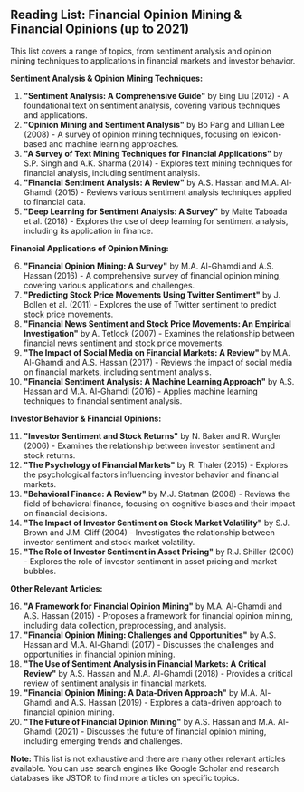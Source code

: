 ## Reading List: Financial Opinion Mining & Financial Opinions (up to 2021)

This list covers a range of topics, from sentiment analysis and opinion mining techniques to applications in financial markets and investor behavior.

**Sentiment Analysis & Opinion Mining Techniques:**

1. **"Sentiment Analysis: A Comprehensive Guide"** by Bing Liu (2012) - A foundational text on sentiment analysis, covering various techniques and applications.
2. **"Opinion Mining and Sentiment Analysis"** by Bo Pang and Lillian Lee (2008) - A survey of opinion mining techniques, focusing on lexicon-based and machine learning approaches.
3. **"A Survey of Text Mining Techniques for Financial Applications"** by S.P. Singh and A.K. Sharma (2014) - Explores text mining techniques for financial analysis, including sentiment analysis.
4. **"Financial Sentiment Analysis: A Review"** by A.S. Hassan and M.A. Al-Ghamdi (2015) - Reviews various sentiment analysis techniques applied to financial data.
5. **"Deep Learning for Sentiment Analysis: A Survey"** by Maite Taboada et al. (2018) - Explores the use of deep learning for sentiment analysis, including its application in finance.

**Financial Applications of Opinion Mining:**

6. **"Financial Opinion Mining: A Survey"** by M.A. Al-Ghamdi and A.S. Hassan (2016) - A comprehensive survey of financial opinion mining, covering various applications and challenges.
7. **"Predicting Stock Price Movements Using Twitter Sentiment"** by J. Bollen et al. (2011) - Explores the use of Twitter sentiment to predict stock price movements.
8. **"Financial News Sentiment and Stock Price Movements: An Empirical Investigation"** by A. Tetlock (2007) - Examines the relationship between financial news sentiment and stock price movements.
9. **"The Impact of Social Media on Financial Markets: A Review"** by M.A. Al-Ghamdi and A.S. Hassan (2017) - Reviews the impact of social media on financial markets, including sentiment analysis.
10. **"Financial Sentiment Analysis: A Machine Learning Approach"** by A.S. Hassan and M.A. Al-Ghamdi (2016) - Applies machine learning techniques to financial sentiment analysis.

**Investor Behavior & Financial Opinions:**

11. **"Investor Sentiment and Stock Returns"** by N. Baker and R. Wurgler (2006) - Examines the relationship between investor sentiment and stock returns.
12. **"The Psychology of Financial Markets"** by R. Thaler (2015) - Explores the psychological factors influencing investor behavior and financial markets.
13. **"Behavioral Finance: A Review"** by M.J. Statman (2008) - Reviews the field of behavioral finance, focusing on cognitive biases and their impact on financial decisions.
14. **"The Impact of Investor Sentiment on Stock Market Volatility"** by S.J. Brown and J.M. Cliff (2004) - Investigates the relationship between investor sentiment and stock market volatility.
15. **"The Role of Investor Sentiment in Asset Pricing"** by R.J. Shiller (2000) - Explores the role of investor sentiment in asset pricing and market bubbles.

**Other Relevant Articles:**

16. **"A Framework for Financial Opinion Mining"** by M.A. Al-Ghamdi and A.S. Hassan (2015) - Proposes a framework for financial opinion mining, including data collection, preprocessing, and analysis.
17. **"Financial Opinion Mining: Challenges and Opportunities"** by A.S. Hassan and M.A. Al-Ghamdi (2017) - Discusses the challenges and opportunities in financial opinion mining.
18. **"The Use of Sentiment Analysis in Financial Markets: A Critical Review"** by A.S. Hassan and M.A. Al-Ghamdi (2018) - Provides a critical review of sentiment analysis in financial markets.
19. **"Financial Opinion Mining: A Data-Driven Approach"** by M.A. Al-Ghamdi and A.S. Hassan (2019) - Explores a data-driven approach to financial opinion mining.
20. **"The Future of Financial Opinion Mining"** by A.S. Hassan and M.A. Al-Ghamdi (2021) - Discusses the future of financial opinion mining, including emerging trends and challenges.

**Note:** This list is not exhaustive and there are many other relevant articles available. You can use search engines like Google Scholar and research databases like JSTOR to find more articles on specific topics.